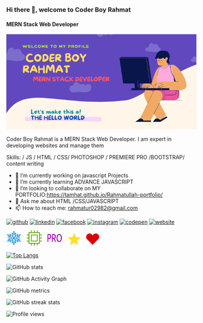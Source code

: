 ### Hi there 👋, welcome to Coder Boy Rahmat
#### MERN Stack Web Developer
![MERN Stack Web Developer](https://github.com/Tamhat/Tamhat/blob/main/Screenshot_63.png?raw=true)

Coder Boy Rahmat is a MERN Stack Web Developer.
I am expert in developing websites and manage them

Skills: / JS / HTML / CSS/ PHOTOSHOP / PREMIERE PRO /BOOTSTRAP/ content writing

- 🔭 I’m currently working on javascript Projects 
- 🌱 I’m currently learning ADVANCE JAVASCRIPT  
- 👯 I’m looking to collaborate on MY PORTFOLIO:https://tamhat.github.io/Rahmatullah-portfolio/ 
- 💬 Ask me about HTML /CSS/JAVASCRIPT 
- 📫 How to reach me:  rahmatur02982@gmail.com 


[<img src='https://cdn.jsdelivr.net/npm/simple-icons@3.0.1/icons/github.svg' alt='github' height='40'>](https://github.com/Tamhat)  [<img src='https://cdn.jsdelivr.net/npm/simple-icons@3.0.1/icons/linkedin.svg' alt='linkedin' height='40'>](https://www.linkedin.com/in/rahmat-ullah-7605221b7/)  [<img src='https://cdn.jsdelivr.net/npm/simple-icons@3.0.1/icons/facebook.svg' alt='facebook' height='40'>](https://www.facebook.com/rahmatullah.badsha.33)  [<img src='https://cdn.jsdelivr.net/npm/simple-icons@3.0.1/icons/instagram.svg' alt='instagram' height='40'>](https://www.instagram.com/badsharahmatullah/)  [<img src='https://cdn.jsdelivr.net/npm/simple-icons@3.0.1/icons/codepen.svg' alt='codepen' height='40'>](https://codepen.io/tamhat)  [<img src='https://cdn.jsdelivr.net/npm/simple-icons@3.0.1/icons/icloud.svg' alt='website' height='40'>](https://tamhat.github.io/Rahmatullah-portfolio/)  

<a href='https://archiveprogram.github.com/'><img src='https://raw.githubusercontent.com/acervenky/animated-github-badges/master/assets/acbadge.gif' width='40' height='40'></a> <a href='https://docs.github.com/en/developers'><img src='https://raw.githubusercontent.com/acervenky/animated-github-badges/master/assets/devbadge.gif' width='40' height='40'></a> <a href='https://github.com/pricing'><img src='https://raw.githubusercontent.com/acervenky/animated-github-badges/master/assets/pro.gif' width='40' height='40'></a> <a href='https://stars.github.com/'><img src='https://raw.githubusercontent.com/acervenky/animated-github-badges/master/assets/starbadge.gif' width='35' height='35'></a> <a href='https://docs.github.com/en/github/supporting-the-open-source-community-with-github-sponsors'><img src='https://raw.githubusercontent.com/acervenky/animated-github-badges/master/assets/sponsorbadge.gif' width='35' height='35'></a> 

[![Top Langs](https://github-readme-stats.vercel.app/api/top-langs/?username=Tamhat)](https://github.com/anuraghazra/github-readme-stats)

![GitHub stats](https://github-readme-stats.vercel.app/api?username=Tamhat&show_icons=true)  

![GitHub Activity Graph](https://activity-graph.herokuapp.com/graph?username=Tamhat)  

![GitHub metrics](https://metrics.lecoq.io/Tamhat)  

![GitHub streak stats](https://github-readme-streak-stats.herokuapp.com/?user=Tamhat)  

![Profile views](https://gpvc.arturio.dev/Tamhat)  
